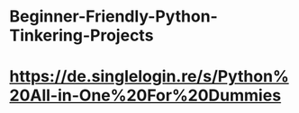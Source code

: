 # Beginner-Friendly-Python-Tinkering-Projects
# https://de.singlelogin.re/s/Python%20All-in-One%20For%20Dummies 

